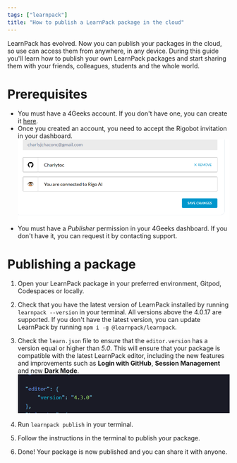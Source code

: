 ```yaml
---
tags: ["learnpack"]
title: "How to publish a LearnPack package in the cloud"
---
```


LearnPack has evolved. Now you can publish your packages in the cloud, so use can access them from anywhere, in any device. During this guide you'll learn how to publish your own LearnPack packages and start sharing them with your friends, colleagues, students and the whole world.

# Prerequisites

- You must have a 4Geeks account. If you don't have one, you can create it [here](https://4geeks.com/pricing).
- Once you created an account, you need to accept the Rigobot invitation in your dashboard.
  ![Rigobot connected](https://raw.githubusercontent.com/learnpack/docs/373d979448fdb782ea499e8f8c19caae2730759d/assets/rigobot-connected.png)
- You must have a _Publisher_ permission in your 4Geeks dashboard. If you don't have it, you can request it by contacting support.

# Publishing a package

1. Open your LearnPack package in your preferred environment, Gitpod, Codespaces or locally.

2. Check that you have the latest version of LearnPack installed by running `learnpack --version` in your terminal. All versions above the 4.0.17 are supported. If you don't have the latest version, you can update LearnPack by running `npm i -g @learnpack/learnpack`.

3. Check the `learn.json` file to ensure that the `editor.version` has a version equal or higher than _5.0_. This will ensure that your package is compatible with the latest LearnPack editor, including the new features and improvements such as **Login with GitHub**, **Session Management** and new **Dark Mode**.
   ![learnpack-editor learn.json](https://raw.githubusercontent.com/learnpack/docs/373d979448fdb782ea499e8f8c19caae2730759d/assets/learnpack-editor.png)
4. Run `learnpack publish` in your terminal.

5. Follow the instructions in the terminal to publish your package.

6. Done! Your package is now published and you can share it with anyone.
